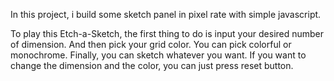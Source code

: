 In this project, i build some sketch panel in pixel rate with simple javascript.

To play this Etch-a-Sketch, the first thing to do is input your desired number of dimension. And then pick your grid color. You can pick colorful or monochrome. Finally, you can sketch whatever you want. If you want to change the dimension and the color, you can just press reset button.
